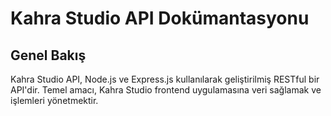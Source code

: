 # Kahra Studio API Dokümantasyonu

## Genel Bakış

Kahra Studio API, Node.js ve Express.js kullanılarak geliştirilmiş RESTful bir API'dir. Temel amacı, Kahra Studio frontend uygulamasına veri sağlamak ve işlemleri yönetmektir.